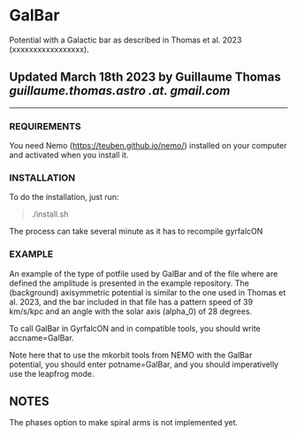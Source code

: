 # GalBar

Potential with a Galactic bar as described in Thomas et al. 2023 (xxxxxxxxxxxxxxxxx).

## Updated March 18th 2023 by Guillaume Thomas *guillaume.thomas.astro .at. gmail.com*
-------------------------------------------------------------------------------------------------------------------------------



### REQUIREMENTS

You need Nemo (https://teuben.github.io/nemo/) installed on your computer and activated when you install it.



### INSTALLATION
To do the installation, just run:

> ./install.sh

The process can take several minute as it has to recompile gyrfalcON



### EXAMPLE
An example of the type of potfile used by GalBar and of the file where are defined the amplitude is presented in the example repository. The (background) axisymmetric potential is similar to the one used in Thomas et al. 2023, and the bar included in that file has a pattern speed of 39 km/s/kpc and an angle with the solar axis (alpha_0) of 28 degrees.

To call GalBar in GyrfalcON and in compatible tools, you should write accname=GalBar.

Note here that to use the mkorbit tools from NEMO with the GalBar potential, you should enter potname=GalBar, and you should imperativelly use the leapfrog mode.


## NOTES

The phases option to make spiral arms is not implemented yet.
